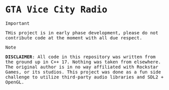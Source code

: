 <samp>

# GTA Vice City Radio

> [!IMPORTANT]
> THis project is in early phase development, please do not contribute code at the moment with all due respect. 

> [!NOTE]
> **DISCLAIMER**:
> All code in this repository was written from the ground up in C++ 17. Nothing was taken from elsewhere. The original author is in no way affiliated with Rockstar Games, or its studios. This project was done as a fun side challenge to utilize third-party audio libraries and SDL2 + OpenGL. 

</samp>
